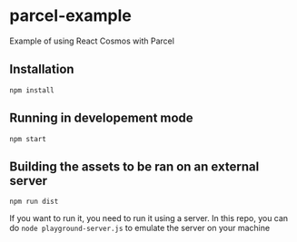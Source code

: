 # parcel-example

Example of using React Cosmos with Parcel

## Installation

`npm install`

## Running in developement mode

`npm start`

## Building the assets to be ran on an external server

`npm run dist`

If you want to run it, you need to run it using a server.
In this repo, you can do `node playground-server.js` to emulate the server on your machine
